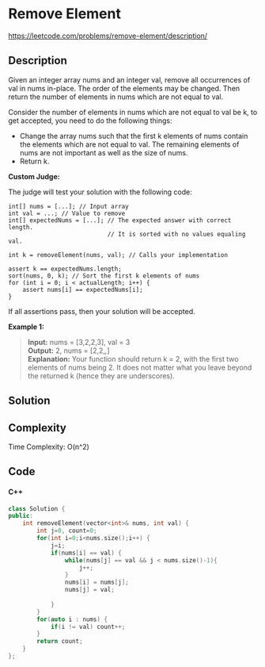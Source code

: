 # Remove Element
<https://leetcode.com/problems/remove-element/description/>

## Description
Given an integer array nums and an integer val, remove all occurrences of val in nums in-place. The order of the elements may be changed. Then return the number of elements in nums which are not equal to val.

Consider the number of elements in nums which are not equal to val be k, to get accepted, you need to do the following things:
* Change the array nums such that the first k elements of nums contain the elements which are not equal to val. The remaining elements of nums are not important as well as the size of nums.
* Return k.

**Custom Judge:**

The judge will test your solution with the following code:

    int[] nums = [...]; // Input array
    int val = ...; // Value to remove
    int[] expectedNums = [...]; // The expected answer with correct length.
                                // It is sorted with no values equaling val.

    int k = removeElement(nums, val); // Calls your implementation

    assert k == expectedNums.length;
    sort(nums, 0, k); // Sort the first k elements of nums
    for (int i = 0; i < actualLength; i++) {
        assert nums[i] == expectedNums[i];
    }

If all assertions pass, then your solution will be accepted.

**Example 1:**  

>**Input:** nums = [3,2,2,3], val = 3  
**Output:** 2, nums = [2,2,_,_]  
**Explanation:** Your function should return k = 2, with the first two elements of nums being 2.
It does not matter what you leave beyond the returned k (hence they are underscores).

## Solution

## Complexity
Time Complexity: O(n^2)

## Code
#### C++
```c++
class Solution {
public:
    int removeElement(vector<int>& nums, int val) {
        int j=0, count=0;
        for(int i=0;i<nums.size();i++) {
            j=i;
            if(nums[i] == val) {
                while(nums[j] == val && j < nums.size()-1){
                    j++;
                }
                nums[i] = nums[j];
                nums[j] = val;
                
            }
        }
        for(auto i : nums) {
            if(i != val) count++;
        }
        return count;
    }
};